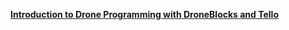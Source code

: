 [**Introduction to Drone Programming with DroneBlocks and Tello**](https://learn.droneblocks.io/p/introduction-to-drone-programming-with-tello/)